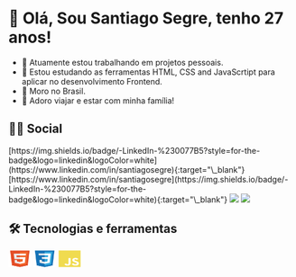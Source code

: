 
# 👋 Olá, Sou Santiago Segre, tenho 27 anos!

- 🔭 Atuamente estou trabalhando em projetos pessoais.
- 📖 Estou estudando as ferramentas HTML, CSS and JavaScrtipt para aplicar no desenvolvimento Frontend.
- 🌱 Moro no Brasil.
- 🧡 Adoro viajar e estar com minha família!

## 🧑‍💻 Social

<div>
 [https://img.shields.io/badge/-LinkedIn-%230077B5?style=for-the-badge&logo=linkedin&logoColor=white](https://www.linkedin.com/in/santiagosegre){:target="\_blank"}
 [https://www.linkedin.com/in/santiagosegre](https://img.shields.io/badge/-LinkedIn-%230077B5?style=for-the-badge&logo=linkedin&logoColor=white){:target="\_blank"}
 <a href="https://www.linkedin.com/in/santiagosegre" target="_blank"><img src="https://img.shields.io/badge/-LinkedIn-%230077B5?style=for-the-badge&logo=linkedin&logoColor=white"></a>
 <a href="https://www.instagram.com/santisegre/" target="_blank"><img src="https://img.shields.io/badge/-Instagram-%23E4405F?style=for-the-badge&logo=instagram&logoColor=white"></a>
</div>

## 🛠  Tecnologias e ferramentas

<p align="left">
  <img align="center" alt="icon-HTML" height="30" width="40" src="https://raw.githubusercontent.com/devicons/devicon/master/icons/html5/html5-original.svg">
  <img align="center" alt="icon-CSS" height="30" width="40" src="https://raw.githubusercontent.com/devicons/devicon/master/icons/css3/css3-original.svg">
  <img align="center" alt="icon-JS" height="30" width="40" src="https://raw.githubusercontent.com/devicons/devicon/master/icons/javascript/javascript-plain.svg">
</p>
